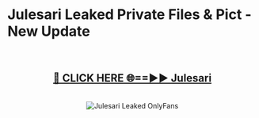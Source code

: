 # Julesari Leaked Private Files & Pict - New Update
<br>
<div align="center">
<h2><a href="https://mediafilles.blogspot.com/?title=Julesari" rel="nofollow">🔴 CLICK HERE 🌐==►► Julesari</a></h2>
<br>
<a href="https://mediafilles.blogspot.com/?title=Julesari" rel="nofollow" data-target="animated-image.originalLink"><img src="https://i.ibb.co.com/WyWwxjT/player-gif2.gif" alt="Julesari Leaked OnlyFans" style="max-width: 100%; display: inline-block;" data-target="animated-image.originalImage"></a>
</div>
<br>
